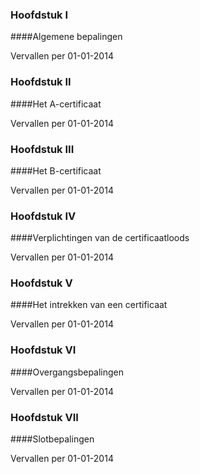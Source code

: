 <meta http-equiv='Content-Type' content='text/html; charset=utf-8' />

### Hoofdstuk  I  

####Algemene bepalingen

Vervallen per 01-01-2014 

### Hoofdstuk  II  

####Het A-certificaat

Vervallen per 01-01-2014 

### Hoofdstuk  III  

####Het B-certificaat

Vervallen per 01-01-2014 

### Hoofdstuk  IV  

####Verplichtingen van de certificaatloods

Vervallen per 01-01-2014 

### Hoofdstuk  V  

####Het intrekken van een certificaat

Vervallen per 01-01-2014 

### Hoofdstuk  VI  

####Overgangsbepalingen

Vervallen per 01-01-2014 

### Hoofdstuk  VII  

####Slotbepalingen

Vervallen per 01-01-2014 


